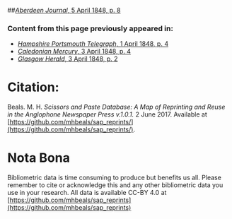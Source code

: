 ##[*Aberdeen Journal*, 5 April 1848, p. 8](https://mhbeals.github.io/sap_html/Aberdeen-Journal/Aberdeen-Journal-5-April-1848-p-8)

### Content from this page previously appeared in:
+ [*Hampshire Portsmouth Telegraph*, 1 April 1848, p. 4](https://mhbeals.github.io/sap_html/Hampshire-Portsmouth-Telegraph/Hampshire-Portsmouth-Telegraph-1-April-1848-p-4)
+ [*Caledonian Mercury*, 3 April 1848, p. 4](https://mhbeals.github.io/sap_html/Caledonian-Mercury/Caledonian-Mercury-3-April-1848-p-4)
+ [*Glasgow Herald*, 3 April 1848, p. 2](https://mhbeals.github.io/sap_html/Glasgow-Herald/Glasgow-Herald-3-April-1848-p-2)
                    
# Citation: 

Beals. M. H. *Scissors and Paste Database: A Map of Reprinting and Reuse in the Anglophone Newspaper Press v.1.0.1.* 2 June 2017. Available at [https://github.com/mhbeals/sap_reprints/](https://github.com/mhbeals/sap_reprints/). 
                    
# Nota Bona

Bibliometric data is time consuming to produce but benefits us all. Please remember to cite or acknowledge this and any other bibliometric data you use in your research. All data is available CC-BY 4.0 at [https://github.com/mhbeals/sap_reprints](https://github.com/mhbeals/sap_reprints)